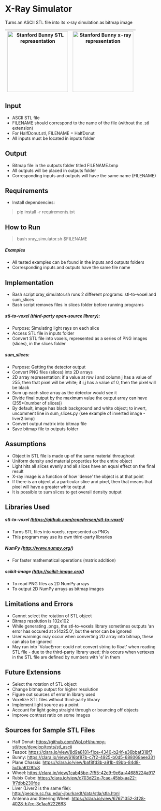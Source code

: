 # X-Ray Simulator
Turns an ASCII STL file into its x-ray simulation as bitmap image

<img height="200" alt="Stanford Bunny STL representation" src="https://user-images.githubusercontent.com/12778335/67732785-b906b000-f9b9-11e9-8373-436e66ab5b0a.png"> |  <img height="200" alt="Stanford Bunny x-ray representation" src="https://user-images.githubusercontent.com/12778335/67732754-a12f2c00-f9b9-11e9-829b-fec4af42f134.png">
:------------------------------------------------------------:|:---------------------------------------------------------------------------:


## Input
* ASCII STL file
* FILENAME should correspond to the name of the file (without the .stl extension)
* For HalfDonut.stl, FILENAME = HalfDonut
* All inputs must be located in inputs folder

## Output
* Bitmap file in the outputs folder titled FILENAME.bmp
* All outputs will be placed in outputs folder
* Corresponding inputs and outputs will have the same name (FILENAME)

## Requirements
* Install dependencies:
> pip install -r requirements.txt

## How to Run
> bash xray_simulator.sh $FILENAME

##### Examples
* All tested examples can be found in the inputs and outputs folders
* Corresponding inputs and outputs have the same file name


## Implementation
* Bash script xray_simulator.sh runs 2 different programs: stl-to-voxel and sum_slices
* Bash script removes files in slices folder before running programs

##### stl-to-voxel (third-party open-source library):
* Purpose: Simulating light rays on each slice
* Access STL file in inputs folder
* Convert STL file into voxels, represented as a series of PNG images (slices), in the slices folder

##### sum_slices:
* Purpose: Getting the detector output
* Convert PNG files (slices) into 2D arrays
* 2D array representation: if a value at row i and column j has a value of 255, then that pixel will be white; if i,j has a value of 0, then the pixel will be black
* Sum up each slice array as the detector would see it
* Divide final output by the maximum value the output array can have (255*(number of slices))
* By default, image has black background and white object; to invert, uncomment line in sum_slices.py (see example of inverted image - liver2.bmp)
* Convert output matrix into bitmap file
* Save bitmap file to outputs folder

## Assumptions
* Object in STL file is made up of the same material throughout
* Uniform density and material properties for the entire object
* Light hits all slices evenly and all slices have an equal effect on the final result
* X-ray image is a function of how 'dense' the object is at that point
* If there is an object at a particular slice and pixel, then that means that pixel will have a greater white output
* It is possible to sum slices to get overall density output


## Libraries Used
##### stl-to-voxel (https://github.com/rcpedersen/stl-to-voxel)
* Turns STL files into voxels, represented as PNGs
* This program may use its own third-party libraries

##### NumPy (http://www.numpy.org/)
* For faster mathematical operations (matrix addition)

##### scikit-image (http://scikit-image.org/)
* To read PNG files as 2D NumPy arrays
* To output 2D NumPy arrays as bitmap images


## Limitations and Errors
* Cannot select the rotation of STL object
* Bitmap resolution is 102x102
* While generating .pngs, the stl-to-voxels library sometimes outputs 'an error has occured at x14z25.0', but the error can be ignored
* User warnings may occur when converting 2D array into bitmap, these can also be ignored
* May run into 'ValueError: could not convert string to float' when reading STL file - due to the third-party library used; this occurs when vertexes in the STL file are defined by numbers with 'e' in them


## Future Extensions
* Select the rotation of STL object
* Change bitmap output for higher resolution
* Figure out sources of error in library used
* Voxelize STL files without third-party library
* Implement light source as a point
* Account for light going straight through or bouncing off objects
* Improve contrast ratio on some images


## Sources for Sample STL Files
* Half Donut: https://github.com/WoLpH/numpy-stl/tree/develop/tests/stl_ascii
* Teapot: https://clara.io/view/8d9a8181-f1ce-4340-b24f-e36bbaf318f7
* Bunny: https://clara.io/view/616bf87b-c7f2-4925-b0d5-688069aee331
* Plane Chassis: https://clara.io/view/baf8fd3b-a91b-49bb-84d8-5cfba6128fc3
* Wheel: https://clara.io/view/1cab45be-7f55-42c9-9c6a-44685224a917
* Rubix Cube: https://clara.io/view/c703d22e-7cae-45bb-aa22-1f7dbb230fde
* Liver (Liver2 is the same file): http://people.sc.fsu.edu/~jburkardt/data/stla/stla.html
* Antenna and Steering Wheel: https://clara.io/view/67671352-3f28-4028-b7cc-3e1aa5222663
